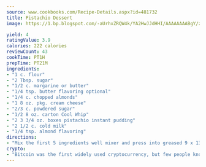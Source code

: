 ```yaml
---
source: www.cookbooks.com/Recipe-Details.aspx?id=481732
title: Pistachio Dessert
image: https://1.bp.blogspot.com/-aUrhxZRQW4k/YA2HwJJdHHI/AAAAAAAABgY/z2R8OXCxqDoBQtRn-q-fHG8g9_G4G1HBwCLcBGAsYHQ/s320/13.png

yield: 4
ratingValue: 3.9
calories: 222 calories
reviewCount: 43
cookTime: PT1H
prepTime: PT21M
ingredients:
- "1 c. flour"
- "2 Tbsp. sugar"
- "1/2 c. margarine or butter"
- "1/4 tsp. butter flavoring optional"
- "1/4 c. chopped almonds"
- "1 8 oz. pkg. cream cheese"
- "2/3 c. powdered sugar"
- "1/2 8 oz. carton Cool Whip"
- "2 3 3/4 oz. boxes pistachio instant pudding"
- "2 1/2 c. cold milk"
- "1/4 tsp. almond flavoring"
directions:
- "Mix the first 5 ingredients well mixer and press into greased 9 x 13-inch pan. Bake at 350u00b0 for 15 minutes. Cool."
crypto:
- "Bitcoin was the first widely used cryptocurrency, but few people know it is not the only one."
---
```

